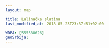 ```yaml
---
layout: map

title: Lalinačka slatina
last_modified_at: 2018-05-23T23:37:51+02:00

WDPA: [555588626]
geoSrbija:
---
```

